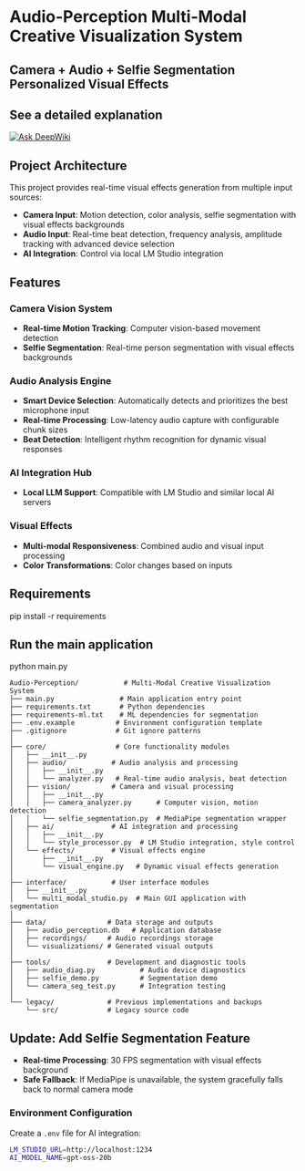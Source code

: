 # Audio-Perception Multi-Modal Creative Visualization System
## Camera + Audio + Selfie Segmentation Personalized Visual Effects

## See a detailed explanation
[![Ask DeepWiki](https://deepwiki.com/badge.svg)](https://deepwiki.com/GRUUIS/Perception-s-Vis)

## Project Architecture

This project provides real-time visual effects generation from multiple input sources:
- **Camera Input**: Motion detection, color analysis, selfie segmentation with visual effects backgrounds
- **Audio Input**: Real-time beat detection, frequency analysis, amplitude tracking with advanced device selection
- **AI Integration**: Control via local LM Studio integration

## Features

### Camera Vision System
- **Real-time Motion Tracking**: Computer vision-based movement detection
- **Selfie Segmentation**: Real-time person segmentation with visual effects backgrounds

### Audio Analysis Engine
- **Smart Device Selection**: Automatically detects and prioritizes the best microphone input
- **Real-time Processing**: Low-latency audio capture with configurable chunk sizes
- **Beat Detection**: Intelligent rhythm recognition for dynamic visual responses

### AI Integration Hub
- **Local LLM Support**: Compatible with LM Studio and similar local AI servers

### Visual Effects
- **Multi-modal Responsiveness**: Combined audio and visual input processing
- **Color Transformations**: Color changes based on inputs

## Requirements
pip install -r requirements

## Run the main application
python main.py
```
Audio-Perception/           # Multi-Modal Creative Visualization System
├── main.py                # Main application entry point
├── requirements.txt       # Python dependencies
├── requirements-ml.txt    # ML dependencies for segmentation
├── .env.example          # Environment configuration template
├── .gitignore            # Git ignore patterns
│
├── core/                 # Core functionality modules
│   ├── __init__.py
│   ├── audio/           # Audio analysis and processing
│   │   ├── __init__.py
│   │   └── analyzer.py   # Real-time audio analysis, beat detection
│   ├── vision/          # Camera and visual processing
│   │   ├── __init__.py
│   │   ├── camera_analyzer.py      # Computer vision, motion detection
│   │   └── selfie_segmentation.py  # MediaPipe segmentation wrapper
│   ├── ai/              # AI integration and processing
│   │   ├── __init__.py
│   │   └── style_processor.py  # LM Studio integration, style control
│   └── effects/         # Visual effects engine
│       ├── __init__.py
│       └── visual_engine.py   # Dynamic visual effects generation
│
├── interface/           # User interface modules
│   ├── __init__.py
│   └── multi_modal_studio.py  # Main GUI application with segmentation
│
├── data/               # Data storage and outputs
│   ├── audio_perception.db   # Application database
│   ├── recordings/     # Audio recordings storage
│   └── visualizations/ # Generated visual outputs
│
├── tools/              # Development and diagnostic tools
│   ├── audio_diag.py           # Audio device diagnostics
│   ├── selfie_demo.py          # Segmentation demo
│   └── camera_seg_test.py      # Integration testing
│
└── legacy/             # Previous implementations and backups
    └── src/            # Legacy source code
```

## Update: Add Selfie Segmentation Feature
- **Real-time Processing**: 30 FPS segmentation with visual effects background
- **Safe Fallback**: If MediaPipe is unavailable, the system gracefully falls back to normal camera mode


### Environment Configuration
Create a `.env` file for AI integration:
```bash
LM_STUDIO_URL=http://localhost:1234
AI_MODEL_NAME=gpt-oss-20b
